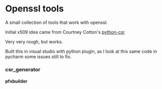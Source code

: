 # Openssl tools

A small collection of tools that work with openssl.

Initial x509 idea came from  Courtney Cotton's  [python-csr](https://github.com/cjcotton/python-csr)

Very very rough, but works.

Built this in visual studio with python plugin, as I look at this same code in pycharm some issues still to fix.




### csr_generator





#### pfxbuilder







